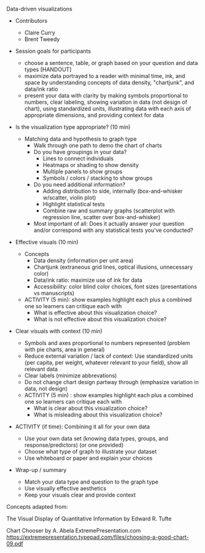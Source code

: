 Data-driven visualizations

- Contributors
	- Claire Curry
	- Brent Tweedy

- Session goals for participants
	- choose a sentence, table, or graph based on your question and data types [HANDOUT]
	- maximize data portrayed to a reader with minimal time, ink, and space by understanding concepts of data density, "chartjunk", and data/ink ratio
	- present your data with clarity by making symbols proportional to numbers, clear labeling, showing variation in data (not design of chart), using standardized units, illustrating data with each axis of appropriate dimensions, and providing context for data

	
- Is the visualization type appropriate? (10 min)
	- Matching data and hypothesis to graph type
		- Walk through one path to demo the chart of charts
		- Do you have groupings in your data?
			- Lines to connect individuals
			- Heatmaps or shading to show density
			- Multiple panels to show groups
			- Symbols / colors / stacking to show groups
		- Do you need additional information?
			- Adding distribution to side, internally (box-and-whisker w/scatter, violin plot)
			- Highlight statistical tests
			- Combine raw and summary graphs (scatterplot with regression line, scatter over box-and-whisker)
		- Most important of all: Does it actually answer your question and/or correspond with any statistical tests you've conducted?

- Effective visuals (10 min)
	- Concepts
		- Data density (information per unit area)
		- Chartjunk (extraneous grid lines, optical illusions, unnecessary color)
		- Data/ink ratio: maximize use of ink for data
		- Accessibility: color blind color choices, font sizes (presentations vs manuscripts)
	- ACTIVITY (5 min): show examples highlight each plus a combined one so learners can critique each with
		- What is effective about this visualization choice?
		- What is not effective about this visualization choice?
- Clear visuals with context (10 min)
    - Symbols and axes proportional to numbers represented (problem with pie charts, area in general)
    - Reduce external variation / lack of context: Use standardized units (per capita, per weight, whatever relevant to your field), show all relevant data
    - Clear labels (minimize abbrevations)
    - Do not change chart design partway through (emphasize variation in data, not design)
	- ACTIVITY  (5 min) : show examples highlight each plus a combined one so learners can critique each with
		- What is clear about this visualization choice?
		- What is misleading about this visualization choice?
- ACTIVITY (if time): Combining it all for your own data
	- Use your own data set (knowing data types, groups, and response/predictors) (or one provided)
	- Choose what type of graph to illustrate your dataset
	- Use whiteboard or paper and explain your choices
- Wrap-up / summary
	- Match your data type and question to the graph type
	- Use visually effective aesthetics
	- Keep your visuals clear and provide context


Concepts adapted from:

The Visual Display of Quantitative Information by Edward R. Tufte

Chart Chooser by A. Abela ExtremePresentation.com https://extremepresentation.typepad.com/files/choosing-a-good-chart-09.pdf